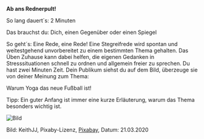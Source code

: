 **Ab ans Rednerpult!** 

So lang dauert´s: 2 Minuten

Das brauchst du: Dich, einen Gegenüber oder einen Spiegel

So geht´s: Eine Rede, eine Rede! Eine Stegreifrede wird spontan und weitestgehend unvorbereitet zu einem bestimmten Thema gehalten. 
Das Üben Zuhause kann dabei helfen, die eigenen Gedanken in Stresssituationen schnell zu ordnen und allgemein freier zu sprechen. 
Du hast zwei Minuten Zeit. Dein Publikum siehst du auf dem Bild, überzeuge sie von deiner Meinung zum Thema:

Warum Yoga das neue Fußball ist!

Tipp: Ein guter Anfang ist immer eine kurze Erläuterung, warum das Thema besonders wichtig ist. 

![Bild](https://cdn.pixabay.com/photo/2016/08/10/19/30/crowd-1584115_1280.jpg)

Bild: KeithJJ, Pixaby-Lizenz, [Pixabay](https://pixabay.com/de/photos/menge-sport-fans-zuschauer-stadion-1584115/), Datum: 21.03.2020

